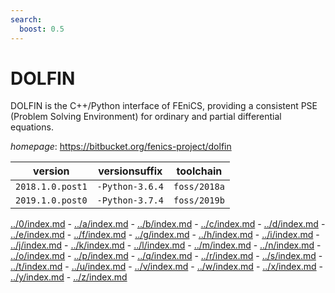 ```yaml
---
search:
  boost: 0.5
---
```

# DOLFIN

DOLFIN is the C++/Python interface of FEniCS, providing a consistent PSE   (Problem Solving Environment) for ordinary and partial differential equations.

*homepage*: <https://bitbucket.org/fenics-project/dolfin>

version | versionsuffix | toolchain
--------|---------------|----------
``2018.1.0.post1`` | ``-Python-3.6.4`` | ``foss/2018a``
``2019.1.0.post0`` | ``-Python-3.7.4`` | ``foss/2019b``

[../0/index.md](0) - [../a/index.md](a) - [../b/index.md](b) - [../c/index.md](c) - [../d/index.md](d) - [../e/index.md](e) - [../f/index.md](f) - [../g/index.md](g) - [../h/index.md](h) - [../i/index.md](i) - [../j/index.md](j) - [../k/index.md](k) - [../l/index.md](l) - [../m/index.md](m) - [../n/index.md](n) - [../o/index.md](o) - [../p/index.md](p) - [../q/index.md](q) - [../r/index.md](r) - [../s/index.md](s) - [../t/index.md](t) - [../u/index.md](u) - [../v/index.md](v) - [../w/index.md](w) - [../x/index.md](x) - [../y/index.md](y) - [../z/index.md](z)

